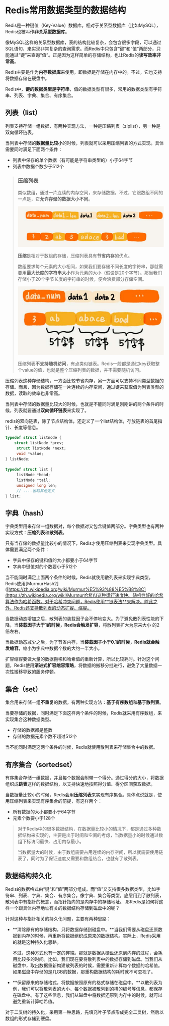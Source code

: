 # Redis常用数据类型的数据结构

Redis是一种键值（Key-Value）数据库。相对于关系型数据库（比如MySQL），Redis也被叫作**非关系型数据库**。

像MySQL这样的关系型数据库，表的结构比较复杂，会包含很多字段，可以通过SQL语句，来实现非常复杂的查询需求。而Redis中只包含“键”和“值”两部分，只能通过“键”来查询“值”。正是因为这样简单的存储结构，也让Redis的**读写效率非常高**。

Redis主要是作为**内存数据库**来使用，即数据是存储在内存中的。不过，它也支持将数据存储在硬盘中。

Redis中，**键的数据类型是字符串**，值的数据类型有很多，常用的数据类型有字符串、列表、字典、集合、有序集合。

## 列表（list）

列表支持存储一组数据，有两种实现方法，一种是压缩列表（ziplist），另一种是双向循环链表。

当列表中存储的**数据量比较小**的时候，列表就可以采用压缩列表的方式实现。具体需要同时满足下面两个条件：

* 列表中保存的单个数据（有可能是字符串类型的）小于64字节
* 列表中数据个数少于512个

> ### 压缩列表
>
> 类似数组，通过一片连续的内存空间，来存储数据。不过，它跟数组不同的一点是，它**允许存储的数据大小不同**。
>
> ![1584093406293](redis-chang-yong-shu-ju-lei-xing-de-shu-ju-jie-gou.assets/1584093406293.png)
>
> **压缩**是相对于数组的存储，压缩列表具有**节省内存**的优点。
>
> 数组要求每个元素的大小相同，如果我们要存储不同长度的字符串，那就需要用**最大长度的字符串大小**作为元素的大小（假设是20个字节）。那当我们存储小于20个字节长度的字符串的时候，便会浪费部分存储空间。
>
> ![1584093786743](redis-chang-yong-shu-ju-lei-xing-de-shu-ju-jie-gou.assets/1584093786743.png)
>
> 压缩列表**不支持随机访问**，有点类似链表。Redis一般都是通过key获取整个value的值，也就是整个压缩列表的数据，并不需要随机访问。

压缩列表这种存储结构，一方面比较节省内存，另一方面可以支持不同类型数据的存储。而且，因为数据存储在一片连续的内存空间，通过键来获取值为列表类型的数据，读取的效率也非常高。

当列表中存储的数据量比较大的时候，也就是不能同时满足刚刚讲的两个条件的时候，列表就要通过**双向循环链表**来实现了。

redis的双向链表，除了节点结构体，还定义了一个list结构体，存放链表的首尾指针、长度等信息。

```c
typedef struct listnode {
    struct listNode *prev;
     struct listNode *next;
     void *value;
} listNode;

typedef struct list {
     listNode *head;
     listNode *tail;
     unsigned long len;
     // ....省略其他定义
} list;
```

## 字典（hash）

字典类型用来存储一组数据对，每个数据对又包含键值两部分。字典类型也有两种实现方式：**压缩列表**和**散列表**。

只有当存储的数据量比较小的情况下，Redis才使用压缩列表来实现字典类型。具体需要满足两个条件：

* 字典中保存的键和值的大小都要小于64字节
* 字典中键值对的个数要小于512个

当不能同时满足上面两个条件的时候，Redis就使用散列表来实现字典类型。Redis使用\[MurmurHash2\]\([https://zh.wikipedia.org/wiki/Murmur%E5%93%88%E5%B8%8C](https://zh.wikipedia.org/wiki/Murmur哈希)\)这种运行速度快、随机性好的哈希算法作为哈希函数。对于哈希冲突问题，Redis使用**链表法**来解决。除此之外，Redis还支持散列表的动态扩容、缩容。

当数据动态增加之后，散列表的装载因子会不停地变大。为了避免散列表性能的下降，当**装载因子大于1的时候，Redis会触发扩容**，将散列表扩大为原来大小 的2倍左右。

当数据动态减少之后，为了节省内存，当**装载因子小于0.1的时候，Redis就会触发缩容**，缩小为字典中数据个数的大约一半大小。

扩容缩容要做大量的数据搬移和哈希值的重新计算，所以比较耗时。针对这个问题，Redis使用**渐进式扩容缩容策略**，将数据的搬移分批进行，避免了大量数据一次性搬移导致的服务停顿。

## 集合（set）

集合用来存储一组**不重复**的数据，有两种实现方法：**基于有序数组**和**基于散列表**。

当要存储的数据，同时满足下面这样两个条件的时候，Redis就采用有序数组，来实现集合这种数据类型。

* 存储的数据都是整数
* 存储的数据元素个数不超过512个

当不能同时满足这两个条件的时候，Redis就使用散列表来存储集合中的数据。

## 有序集合（sortedset）

有序集合存储一组数据，并且每个数据会附带一个得分。通过得分的大小，将数据组织成**跳表**这样的数据结构，以支持快速地按照得分值、得分区间获取数据。

当数据量比较小的时候，Redis会用**压缩列表**来实现有序集合。具体点说就是，使用压缩列表来实现有序集合的前提，有这样两个：

* 所有数据的大小都要小于64字节
* 元素个数要小于128个

> 对于Redis中的很多数据结构，在数据量比较小的情况下，都是通过多种数据结构来实现的，主要是出于时间和空间的考虑，当数据量小的时候通过数组下标访问最快、占用内存最小。
>
> 当数据量大的时候，由于数组需要占用连续的内存空间，所以就需要使用链表了，同时为了保证速度又需要和数组结合，也就有了散列表。

## 数据结构持久化

Redis的数据格式由“键”和“值”两部分组成。而“值”又支持很多数据类型，比如字符串、列表、字典、集合、有序集合。像字典、集合等类型，底层用到了散列表，散列表中有指针的概念，而指针指向的是内存中的存储地址。 那Redis是如何将这样一个跟具体内存地址有关的数据结构存储到磁盘中的呢？

针对这种与指针相关的持久化问题，主要有两种思路：

* **清除原有的存储结构，只将数据存储到磁盘中。**当我们需要从磁盘还原数据到内存的时候，再重新将数据组织成原来的数据结构。实际上，Redis采用的就是这种持久化思路。

  不过，这种方式也有一定的弊端。那就是数据从硬盘还原到内存的过程，会耗用比较多的时间。比如，我们现在要将散列表中的数据存储到磁盘。当我们从磁盘中，取出数据重新构建散列表的时候，需要重新计算每个数据的哈希值。如果磁盘中存储的是几GB的数据，那重构数据结构的耗时就不可忽视了。

* **保留原来的存储格式，将数据按照原有的格式存储在磁盘中。**以散列表为例，我们可以将散列表的大小、每个数据被散列到的槽的编号等信息，都保存在磁盘中。有了这些信息，我们从磁盘中将数据还原到内存中的时候，就可以避免重新计算哈希值。

对于二叉树的持久化，采用第一种思路，先填充叶子节点形成完全二叉树，然后以数组的形式存储到硬盘。


